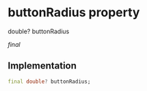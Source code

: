 


# buttonRadius property







double? buttonRadius
  
_<span class="feature">final</span>_






## Implementation

```dart
final double? buttonRadius;
```







